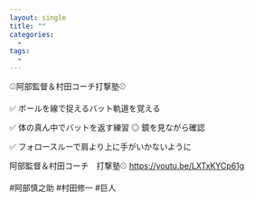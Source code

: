 ```yaml
---
layout: single
title: ""
categories:
  - 
tags:
  - 
---
```



⚾️阿部監督＆村田コーチ打撃塾⚾️

✅ ボールを線で捉えるバット軌道を覚える

✅ 体の真ん中でバットを返す練習
◎ 鏡を見ながら確認

✅ フォロースルーで肩より上に手がいかないように

阿部監督＆村田コーチ　打撃塾⚾
https://youtu.be/LXTxKYCp61g

#阿部慎之助
#村田修一
#巨人